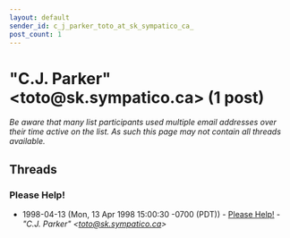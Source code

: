 ```yaml
---
layout: default
sender_id: c_j_parker_toto_at_sk_sympatico_ca_
post_count: 1
---
```


# "C.J. Parker" <toto<span>@</span>sk.sympatico.ca> (1 post)

_Be aware that many list participants used multiple email addresses over their time active on the list. As such this page may not contain all threads available._

## Threads

### Please Help!
+ 1998-04-13 (Mon, 13 Apr 1998 15:00:30 -0700 (PDT)) - [Please Help!](/archive/1998/04/d0fe85deb9a022a2df358dc2c9734a6840f5e562b8819c0b406db3ccd48a4699) - _"C.J. Parker" \<toto@sk.sympatico.ca\>_

